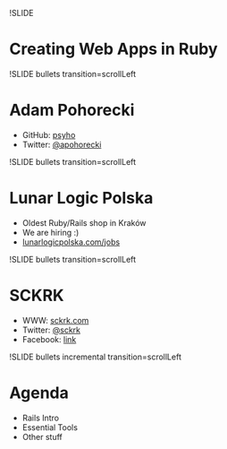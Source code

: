 !SLIDE 
# Creating Web Apps in Ruby

!SLIDE bullets transition=scrollLeft
# Adam Pohorecki

* GitHub: [psyho][github]
* Twitter: [@apohorecki][twitter]

[github]: http://github.com/psyho
[twitter]: http://twitter.com/apohorecki

!SLIDE bullets transition=scrollLeft
# Lunar Logic Polska

* Oldest Ruby/Rails shop in Kraków
* We are hiring :)
* [lunarlogicpolska.com/jobs][llp]

[llp]: http://lunarlogicpolska.com/jobs

!SLIDE bullets transition=scrollLeft
# SCKRK

* WWW: [sckrk.com][sckrk]
* Twitter: [@sckrk][sckrk-twitter]
* Facebook: [link][sckrk-fb]

[sckrk]: http://sckrk.com
[sckrk-twitter]: http://twitter.com/sckrk
[sckrk-fb]: http://www.facebook.com/pages/Software-Craftsmanship-in-Krak%C3%B3w/144288572286857

!SLIDE bullets incremental transition=scrollLeft
# Agenda

* Rails Intro
* Essential Tools
* Other stuff
